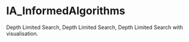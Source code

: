 # IA_InformedAlgorithms
Depth Limited Search, Depth Limited Search, Depth Limited Search with visualisation.
